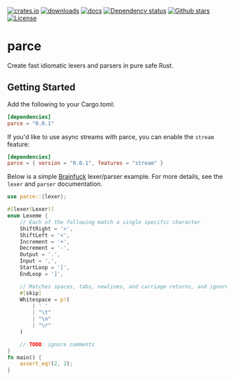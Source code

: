 [![crates.io](https://img.shields.io/crates/v/parce.svg)](https://crates.io/crates/parce)
[![downloads](https://img.shields.io/crates/d/parce)](https://crates.io/crates/parce)
[![docs](https://img.shields.io/docsrs/parce)](https://docs.rs/parce/)
[![Dependency status](https://deps.rs/repo/github/orium/cargo-rdme/status.svg)](https://deps.rs/repo/github/orium/cargo-rdme)
[![Github stars](https://img.shields.io/github/stars/JoelCourtney/parce.svg?logo=github)](https://github.com/orium/cargo-rdme/stargazers)
[![License](https://img.shields.io/crates/l/parce.svg)](./LICENSE.md)

<!-- cargo-rdme start -->

# parce

Create fast idiomatic lexers and parsers in pure safe Rust.

## Getting Started

Add the following to your Cargo.toml:

```toml
[dependencies]
parce = "0.0.1"
```

If you'd like to use async streams with parce, you can enable the `stream` feature:

```toml
[dependencies]
parce = { version = "0.0.1", features = "stream" }
```

Below is a simple [Brainfuck](https://en.wikipedia.org/wiki/Brainfuck) lexer/parser example. For more
details, see the `lexer` and `parser` documentation.

```rust
use parce::{lexer};

#[lexer(Lexer)]
enum Lexeme {
    // Each of the following match a single specific character
    ShiftRight = '>',
    ShiftLeft = '<',
    Increment = '+',
    Decrement = '-',
    Output = '.',
    Input = ',',
    StartLoop = '[',
    EndLoop = ']',

    // Matches spaces, tabs, newlines, and carriage returns, and ignores them in the output.
    #[skip]
    Whitespace = p!(
        | ' '
        | "\t"
        | "\n"
        | "\r"
    )

    // TODO: ignore comments
}
fn main() {
    assert_eq!(2, 2);
}
```

<!-- cargo-rdme end -->
